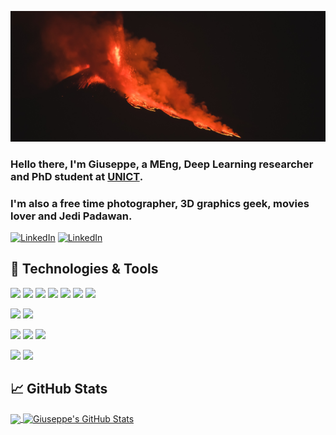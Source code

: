 [![Header](https://raw.githubusercontent.com/giuvecchio/giuvecchio/main/banner.jpg "Header")](https://www.gvecchio.com/)

### Hello there, I'm Giuseppe, a MEng, Deep Learning researcher and PhD student at [UNICT](https://www.unict.it/).
### I'm also a free time photographer, 3D graphics geek, movies lover and Jedi Padawan.

[![LinkedIn](https://img.shields.io/badge/-LinkedIn-0A66C2?style=flat&logo=linkedin&logoColor=white)](https://www.linkedin.com/in/giuvecchio/)
[![LinkedIn](https://img.shields.io/badge/-Scholar-4285F4?style=flat&logo=linkedin&logoColor=white)](https://scholar.google.com/citations?user=TF1JBZYAAAAJ&hl)

<!--
**giuvecchio/giuvecchio** is a ✨ _special_ ✨ repository because its `README.md` (this file) appears on your GitHub profile.

Here are some ideas to get you started:

- 🔭 I’m currently working on ...
- 🌱 I’m currently learning ...
- 👯 I’m looking to collaborate on ...
- 🤔 I’m looking for help with ...
- 💬 Ask me about ...
- 📫 How to reach me: ...
- 😄 Pronouns: ...
- ⚡ Fun fact: ...
-->

## 🔧 Technologies & Tools
![](https://img.shields.io/badge/-C%23-239120?style=flat&logo=c-sharp&logoColor=white)
![](https://img.shields.io/badge/-Python-3776AB?style=flat&logo=python&logoColor=white)
![](https://img.shields.io/badge/-Pytorch-EE4C2C?style=flat&logo=pytorch&logoColor=white)
![](https://img.shields.io/badge/-C++-00599C?style=flat&logo=c%2B%2B&logoColor=white)
![](https://img.shields.io/badge/-Cuda-76B900?style=flat&logo=nvidia&logoColor=white)
![](https://img.shields.io/badge/-JavaScript-F7DF1E?style=flat&logo=javascript&logoColor=white)
![](https://img.shields.io/badge/-React-61DAFB?style=flat&logo=react&logoColor=white)

![](https://img.shields.io/badge/-Visual_Studio-5C2D91?style=flat&logo=visual-studio&logoColor=white)
![](https://img.shields.io/badge/-Visual_Studio_Code-007ACC?style=flat&logo=visual-studio-code&logoColor=white)

![](https://img.shields.io/badge/-Microsoft_Azure-0089D6?logo=microsoft-azure&logoColor=white&style=flat)
![](https://img.shields.io/badge/-MongoDB-47A248?logo=mongodb&logoColor=white&style=flat)
![](https://img.shields.io/badge/-Redis-DC382D?logo=redis&logoColor=white&style=flat)

![](https://img.shields.io/badge/-Unreal_Engine-313131?logo=unreal-engine&logoColor=white&style=flat)
![](https://img.shields.io/badge/-Unity-000000?logo=unity&logoColor=white&style=flat)



## &#x1f4c8; GitHub Stats

<a href="https://github.com/giuvecchio/giuvecchio">
  <img align="center" src="https://github-readme-stats.vercel.app/api/top-langs/?username=giuvecchio&hide=java,html&title_color=ffffff&text_color=c9cacc&icon_color=2bbc8a&bg_color=1d1f21" />
</a>
<a href="https://github.com/giuvecchio/giuvecchio">
  <img align="center" src="https://github-readme-stats.vercel.app/api?username=giuvecchio&show_icons=true&line_height=27&count_private=true&title_color=ffffff&text_color=c9cacc&icon_color=2bbc8a&bg_color=1d1f21" alt="Giuseppe's GitHub Stats" />
</a>

